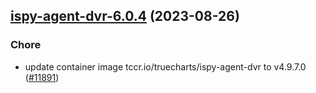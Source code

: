

## [ispy-agent-dvr-6.0.4](https://github.com/truecharts/charts/compare/ispy-agent-dvr-6.0.3...ispy-agent-dvr-6.0.4) (2023-08-26)

### Chore

- update container image tccr.io/truecharts/ispy-agent-dvr to v4.9.7.0 ([#11891](https://github.com/truecharts/charts/issues/11891))
  
  